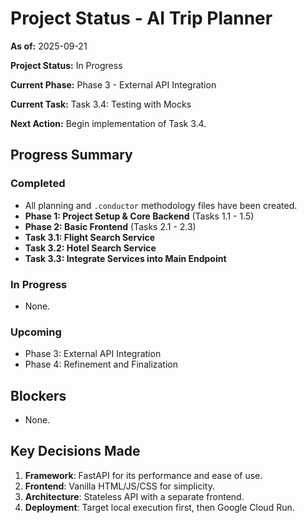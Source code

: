 # Project Status - AI Trip Planner

**As of:** 2025-09-21

**Project Status:** In Progress

**Current Phase:** Phase 3 - External API Integration

**Current Task:** Task 3.4: Testing with Mocks

**Next Action:** Begin implementation of Task 3.4.

## Progress Summary

### Completed
- All planning and `.conductor` methodology files have been created.
- **Phase 1: Project Setup & Core Backend** (Tasks 1.1 - 1.5)
- **Phase 2: Basic Frontend** (Tasks 2.1 - 2.3)
- **Task 3.1: Flight Search Service**
- **Task 3.2: Hotel Search Service**
- **Task 3.3: Integrate Services into Main Endpoint**

### In Progress
- None.

### Upcoming
- Phase 3: External API Integration
- Phase 4: Refinement and Finalization

## Blockers
- None.

## Key Decisions Made
1. **Framework**: FastAPI for its performance and ease of use.
2. **Frontend**: Vanilla HTML/JS/CSS for simplicity.
3. **Architecture**: Stateless API with a separate frontend.
4. **Deployment**: Target local execution first, then Google Cloud Run.
